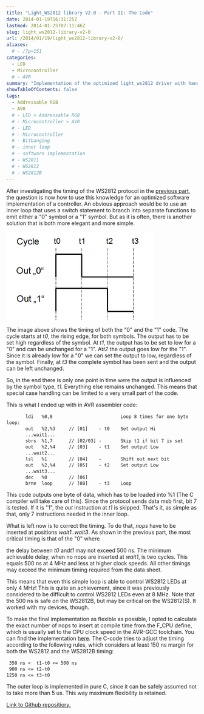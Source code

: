 ```yaml
---
title: "Light_WS2812 library V2.0 - Part II: The Code"
date: 2014-01-19T16:31:25Z
lastmod: 2014-01-25T07:11:46Z
slug: light_ws2812-library-v2-0
url: /2014/01/19/light_ws2812-library-v2-0/
aliases:
  # - /?p=151
categories:
  - LED
  - Microcontroller
  # - AVR
summary: "Implementation of the optimized light_ws2812 driver with hand crafted assembly inner loop that bit-bangs LEDs even at 4 MHz without timing violations on an AVR."
showTableOfContents: false
tags:
  - Addressable RGB
  - AVR
  # - LED > Addressable RGB
  # - Microcontroller > AVR
  # - LED
  # - Microcontroller
  # - Bitbanging
  # - inner loop
  # - software implementation
  # - WS2811
  # - WS2812
  # - WS2812B
---
```


After investigating the timing of the WS2812 protocol in the [previous part](/2014/01/14/light_ws2812-library-v2-0-part-i-understanding-the-ws2812/), the question is now how to use this knowledge for an optimized software implementation of a controller. An obvious approach would be to use an inner loop that uses a switch statement to branch into separate functions to emit either a "0" symbol or a "1" symbol. But as it is often, there is another solution that is both more elegant and more simple.



![ws2812_waveform](ws2812_waveform.png)

The image above shows the timing of both the "0" and the "1" code. The cycle starts at t*0*, the rising edge, for both symbols. The output has to be set high regardless of the symbol. At *t1*, the output has to be set to low for a "0" and can be unchanged for a "1". At*t2* the output goes low for the "1". Since it is already low for a "0" we can set the output to low, regardless of the symbol. Finally, at *t3* the complete symbol has been sent and the output can be left unchanged.

So, in the end there is only one point in time were the output is influenced by the symbol type, *t1.* Everything else remains unchanged. This means that special case handling can be limited to a very small part of the code.

This is what I ended up with in AVR assembler code:

```
       ldi   %0,8                         Loop 8 times for one byte
loop:            
       out   %2,%3     // [01]    - t0    Set output Hi       
       ...wait1...
       sbrs  %1,7      // [02/03] -       Skip t1 if bit 7 is set
       out   %2,%4     // [03]    - t1    Set output Low       
       ...wait2...
       lsl   %1        // [04]    -       Shift out next bit
       out   %2,%4     // [05]    - t2    Set output Low       
       ...wait3...
       dec   %0        // [06]    
       brne  loop      // [08]    - t3    Loop
```

This code outputs one byte of data, which has to be loaded into %1 (The C compiler will take care of this). Since the protocol sends data msb first, bit 7 is tested. If it is "1", the *out* instruction at *t1* is skipped. That's it, as simple as that, only 7 instructions needed in the inner loop.

What is left now is to correct the timing. To do that, *nops* have to be inserted at positions *wait1..wait3*. As shown in the previous part, the most critical timing is that of the "0" where

the delay between *t0* and*t1* may not exceed 500 ns. The minimum achievable delay, when no nops are inserted at *wait1*, is two cycles. This equals 500 ns at 4 MHz and less at higher clock speeds. All other timings may exceed the minimum timing required from the data sheet.

This means that even this simple loop is able to control WS2812 LEDs at only 4 MHz! This is quite an achievement, since it was previously considered to be difficult to control WS2812 LEDs even at 8 MHz. Note that the 500 ns is safe on the WS2812B, but may be critical on the WS2812(S). It worked with my devices, though.

To make the final implementation as flexible as possible, I opted to calculate the exact number of nops to insert at compile time from the F_CPU define, which is usually set to the CPU clock speed in the AVR-GCC toolchain. You can find the implementation [here](https://github.com/cpldcpu/light_ws2812/blob/master/light_ws2812_AVR/Light_WS2812/light_ws2812.c#L39). The C-code tries to adjust the timing according to the following rules, which considers at least 150 ns margin for both the WS2812 and the WS2812B timing:

```
 350 ns <  t1-t0 <= 500 ns
 900 ns <= t2-t0
1250 ns <= t3-t0
```

The outer loop is implemented in pure C, since it can be safely assumed not to take more than 5 us. This way maximum flexibility is retained.

[Link to Github repositiory.](https://github.com/cpldcpu/light_ws2812)
